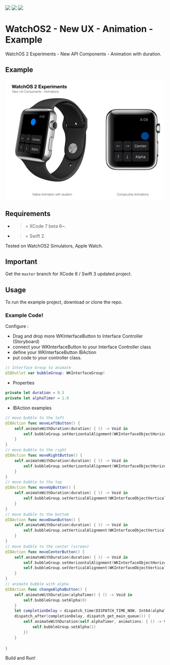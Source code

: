 ![](https://img.shields.io/badge/build-pass-brightgreen.svg?style=flat-square)
![](https://img.shields.io/badge/platform-WatchOS2-ff69b4.svg?style=flat-square)
![](https://img.shields.io/badge/Require-XCode7-lightgrey.svg?style=flat-square)


# WatchOS2 - New UX - Animation - Example
WatchOS 2 Experiments - New API Components - Animation with duration.

## Example

![](https://raw.githubusercontent.com/Sweefties/WatchOS2-NewUX-Animation-Example/master/source/Apple_Watch_template-Animations.jpg)


## Requirements

- >= XCode 7 beta 6~.
- >= Swift 2.

Tested on WatchOS2 Simulators, Apple Watch.

## Important

Get the `master` branch for XCode 8 / Swift 3 updated project.


## Usage

To run the example project, download or clone the repo.


### Example Code!


Configure :

- Drag and drop more WKInterfaceButton to Interface Controller (Storyboard)
- connect your WKInterfaceButton to your Interface Controller class
- define your WKInterfaceButton IBAction
- put code to your controller class.


```swift
// Interface Group to animate
@IBOutlet var bubbleGroup: WKInterfaceGroup!
```

- Properties

```swift
private let duration = 0.5
private let alphaTimer = 1.0
```

- IBAction examples

```swift
// move bubble to the left
@IBAction func moveLeftButton() {
    self.animateWithDuration(duration) { () -> Void in
        self.bubbleGroup.setHorizontalAlignment(WKInterfaceObjectHorizontalAlignment.Left)
    }
}
// move bubble to the right
@IBAction func moveRightButton() {
    self.animateWithDuration(duration) { () -> Void in
        self.bubbleGroup.setHorizontalAlignment(WKInterfaceObjectHorizontalAlignment.Right)
    }
}
// move bubble to the top
@IBAction func moveUpButton() {
    self.animateWithDuration(duration) { () -> Void in
        self.bubbleGroup.setVerticalAlignment(WKInterfaceObjectVerticalAlignment.Top)
    }
}
// move bubble to the bottom
@IBAction func moveDownButton() {
    self.animateWithDuration(duration) { () -> Void in
        self.bubbleGroup.setVerticalAlignment(WKInterfaceObjectVerticalAlignment.Bottom)
    }
}
// move bubble to the center (screen)
@IBAction func moveCenterButton() {
    self.animateWithDuration(duration) { () -> Void in
        self.bubbleGroup.setHorizontalAlignment(WKInterfaceObjectHorizontalAlignment.Center)
        self.bubbleGroup.setVerticalAlignment(WKInterfaceObjectVerticalAlignment.Center)
    }
}
// animate bubble with alpha
@IBAction func changeAlphaButton() {
    self.animateWithDuration(alphaTimer) { () -> Void in
        self.bubbleGroup.setAlpha(0)
    }
    let completionDelay = dispatch_time(DISPATCH_TIME_NOW, Int64(alphaTimer * Double(NSEC_PER_SEC)))
    dispatch_after(completionDelay, dispatch_get_main_queue()) {
        self.animateWithDuration(self.alphaTimer, animations: { () -> Void in
            self.bubbleGroup.setAlpha(1)
        })
    }

}
```


Build and Run!
